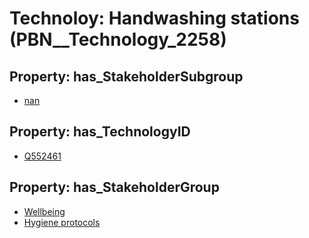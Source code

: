 # Technoloy: __Handwashing stations__ (PBN__Technology_2258)

## Property: has_StakeholderSubgroup

* [nan](PBN__TechSubgroup_7)

## Property: has_TechnologyID

* [Q552461](Q552461)

## Property: has_StakeholderGroup

* [Wellbeing](PBN__TechGroup_2)
* [Hygiene protocols](PBN__TechGroup_9)

